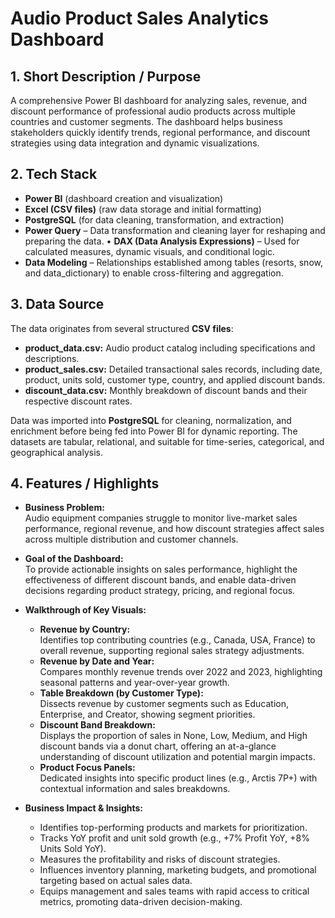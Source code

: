 # Audio Product Sales Analytics Dashboard

## 1. Short Description / Purpose

A comprehensive Power BI dashboard for analyzing sales, revenue, and discount performance of professional audio products across multiple countries and customer segments. The dashboard helps business stakeholders quickly identify trends, regional performance, and discount strategies using data integration and dynamic visualizations.

## 2. Tech Stack

- **Power BI** (dashboard creation and visualization)
- **Excel (CSV files)** (raw data storage and initial formatting)
- **PostgreSQL** (for data cleaning, transformation, and extraction)
- **Power Query** – Data transformation and cleaning layer for reshaping and preparing the data.
• **DAX (Data Analysis Expressions)** – Used for calculated measures, dynamic visuals, and conditional logic.
- **Data Modeling** – Relationships established among tables (resorts, snow, and data_dictionary) to enable cross-filtering and aggregation.

## 3. Data Source

The data originates from several structured **CSV files**:
- **product_data.csv:** Audio product catalog including specifications and descriptions.
- **product_sales.csv:** Detailed transactional sales records, including date, product, units sold, customer type, country, and applied discount bands.
- **discount_data.csv:** Monthly breakdown of discount bands and their respective discount rates.

Data was imported into **PostgreSQL** for cleaning, normalization, and enrichment before being fed into Power BI for dynamic reporting. The datasets are tabular, relational, and suitable for time-series, categorical, and geographical analysis.

## 4. Features / Highlights

- **Business Problem:**  
  Audio equipment companies struggle to monitor live-market sales performance, regional revenue, and how discount strategies affect sales across multiple distribution and customer channels.

- **Goal of the Dashboard:**  
  To provide actionable insights on sales performance, highlight the effectiveness of different discount bands, and enable data-driven decisions regarding product strategy, pricing, and regional focus.

- **Walkthrough of Key Visuals:**  
  - **Revenue by Country:**  
    Identifies top contributing countries (e.g., Canada, USA, France) to overall revenue, supporting regional sales strategy adjustments.
  - **Revenue by Date and Year:**  
    Compares monthly revenue trends over 2022 and 2023, highlighting seasonal patterns and year-over-year growth.
  - **Table Breakdown (by Customer Type):**  
    Dissects revenue by customer segments such as Education, Enterprise, and Creator, showing segment priorities.
  - **Discount Band Breakdown:**  
    Displays the proportion of sales in None, Low, Medium, and High discount bands via a donut chart, offering an at-a-glance understanding of discount utilization and potential margin impacts.
  - **Product Focus Panels:**  
    Dedicated insights into specific product lines (e.g., Arctis 7P+) with contextual information and sales breakdowns.

- **Business Impact & Insights:**  
  - Identifies top-performing products and markets for prioritization.
  - Tracks YoY profit and unit sold growth (e.g., +7% Profit YoY, +8% Units Sold YoY).
  - Measures the profitability and risks of discount strategies.
  - Influences inventory planning, marketing budgets, and promotional targeting based on actual sales data.
  - Equips management and sales teams with rapid access to critical metrics, promoting data-driven decision-making.


